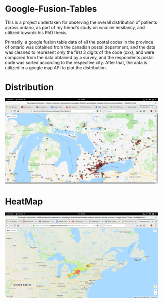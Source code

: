 # Google-Fusion-Tables

This is a project undertaken for observing the overall distribution of patients across ontario, as part of my friend's study on vaccine hesitancy, and utilized towards his PhD thesis.

Primarily, a google fusion table data of all the postal codes in the province of ontario was obtained from the canadian postal department, and the data was cleaned to represent only the first 3 digits of the code (xxx), and were compared from the data obtained by a survey, and the respondents postal code was sorted according to the respective city. After that, the data is utilized in a google map API to plot the distribution.

# Distribution
![Distribution](Distribution.png)

# HeatMap
![Heat-Map-Large](HeatMap1.png)

